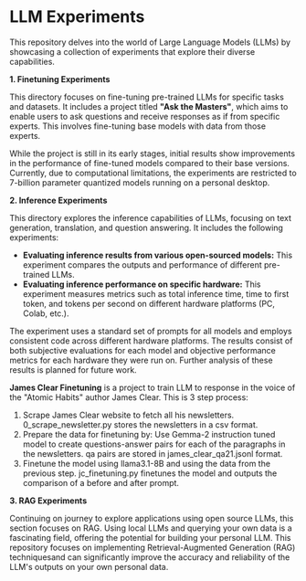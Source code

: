 # LLM Experiments

This repository delves into the world of Large Language Models (LLMs) by showcasing a collection of experiments that explore their diverse capabilities.

**1. Finetuning Experiments**

This directory focuses on fine-tuning pre-trained LLMs for specific tasks and datasets. It includes a project titled **"Ask the Masters"**, which aims to enable users to ask questions and receive responses as if from specific experts. This involves fine-tuning base models with data from those experts. 

While the project is still in its early stages, initial results show improvements in the performance of fine-tuned models compared to their base versions. Currently, due to computational limitations, the experiments are restricted to 7-billion parameter quantized models running on a personal desktop.


**2. Inference Experiments**

This directory explores the inference capabilities of LLMs, focusing on text generation, translation, and question answering. It includes the following experiments:

* **Evaluating inference results from various open-sourced models:** This experiment compares the outputs and performance of different pre-trained LLMs.
* **Evaluating inference performance on specific hardware:** This experiment measures metrics such as total inference time, time to first token, and tokens per second on different hardware platforms (PC, Colab, etc.).

The experiment uses a standard set of prompts for all models and employs consistent code across different hardware platforms. The results consist of both subjective evaluations for each model and objective performance metrics for each hardware they were run on. Further analysis of these results is planned for future work.

**James Clear Finetuning** is a project to train LLM to response in the voice of the "Atomic Habits" author James Clear. This is 3 step process:
  1. Scrape James Clear website to fetch all his newsletters. 0_scrape_newsletter.py stores the newsletters in a csv format. 
  2. Prepare the data for finetuning by: Use Gemma-2 instruction tuned model to create questions-answer pairs for each of the paragraphs in the newsletters. qa pairs are stored in james_clear_qa21.jsonl format.
  3. Finetune the model using llama3.1-8B and using the data from the previous step. jc_finetuning.py finetunes the model and outputs the comparison of a before and after prompt.  


**3. RAG Experiments**

Continuing on journey to explore applications using open source LLMs, this section focuses on RAG.
Using local LLMs and querying your own data is a fascinating field, offering the potential for building your personal LLM. This repository focuses on implementing Retrieval-Augmented Generation (RAG) techniquesand  can significantly improve the accuracy and reliability of the LLM's outputs on your own personal data. 

